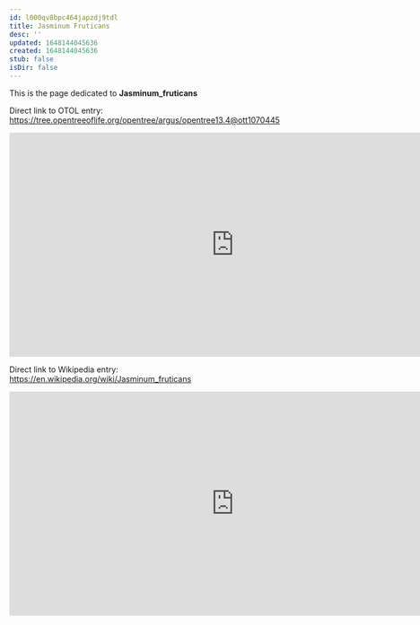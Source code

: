 ```yaml
---
id: l000qv8bpc464japzdj9tdl
title: Jasminum Fruticans
desc: ''
updated: 1648144045636
created: 1648144045636
stub: false
isDir: false
---
```

This is the page dedicated to **Jasminum_fruticans**


Direct link to OTOL entry: https://tree.opentreeoflife.org/opentree/argus/opentree13.4@ott1070445



<html>
    <body>
    <iframe src="https://tree.opentreeoflife.org/opentree/argus/opentree13.4@ott1070445"
    width="800" height="400" frameborder="0" allowfullscreen> </iframe>
    </body>
</html>
    


Direct link to Wikipedia entry: https://en.wikipedia.org/wiki/Jasminum_fruticans



<html>
    <body>
    <iframe src="https://en.wikipedia.org/wiki/Jasminum_fruticans"
    width="800" height="400" frameborder="0" allowfullscreen> </iframe>
    </body>
</html>
    
